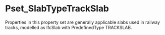 # Pset_SlabTypeTrackSlab

Properties in this property set are generally applicable slabs used in railway tracks, modelled as IfcSlab with PredefinedType TRACKSLAB.
